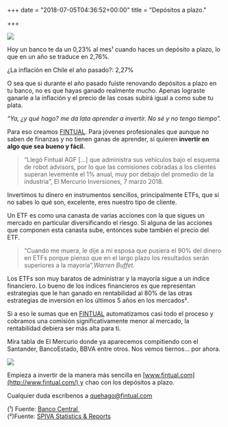 +++
date = "2018-07-05T04:36:52+00:00"
title = "Depósitos a plazo."

+++

![](https://cdn-images-1.medium.com/max/800/1\*rpK6BEPYIaZ1vJijLxiHlw.png)

Hoy un banco te da un 0,23% al mes¹ cuando haces un depósito a plazo, lo que en un año se traduce en 2,76%.

¿La inflación en Chile el año pasado?: 2,27%

O sea que si durante el año pasado fuiste renovando depósitos a plazo en tu banco, no es que hayas ganado realmente mucho. Apenas lograste ganarle a la inflación y el precio de las cosas subirá igual a como sube tu plata.

_“Ya, ¿y qué hago? me da lata aprender a invertir. No sé y no tengo tiempo”._

Para eso creamos [FINTUAL](http://www.fintual.com/). Para jóvenes profesionales que aunque no saben de finanzas y no tienen ganas de aprender, sí quieren **invertir en algo que sea bueno y fácil.**

> “Llegó Fintual AGF \[…\] que administra sus vehículos bajo el esquema de robot advisors, por lo que las comisiones cobradas a los clientes superan levemente el 1% anual, muy por debajo del promedio de la industria”, El Mercurio Inversiones, 7 marzo 2018.

Invertimos tu dinero en instrumentos sencillos, principalmente ETFs, que si no sabes lo qué son, excelente, eres nuestro tipo de cliente.

Un ETF es como una canasta de varias acciones con la que sigues un mercado en particular diversificando el riesgo. Si alguna de las acciones que componen esta canasta sube, entonces sube también el precio del ETF.

> “Cuando me muera, le dije a mi esposa que pusiera el 90% del dinero en ETFs porque pienso que en el largo plazo los resultados serán superiores a la mayoría”,_Warren Buffet._

Los ETFs son muy baratos de administrar y la mayoría sigue a un índice financiero. Lo bueno de los índices financieros es que representan estrategias que le han ganado en rentabilidad al 80% de las otras estrategias de inversión en los últimos 5 años en los mercados².

Si a eso le sumas que en [FINTUAL](http://www.fintual.com/) automatizamos casi todo el proceso y cobramos una comisión significativamente menor al mercado, la rentabilidad debiera ser más alta para ti.

Mira tabla de El Mercurio donde ya aparecemos compitiendo con el Santander, BancoEstado, BBVA entre otros. Nos vemos tiernos… por ahora.

![](https://cdn-images-1.medium.com/max/800/1\*puUtIzRpupSpq9KyVLfj8g.png)

Empieza a invertir de la manera más sencilla en [www.fintual.com](http://www.fintual.com/) y chao con los depósitos a plazo.

Cualquier duda escríbenos a quehago@fintual.com

\(¹) Fuente: [Banco Central ](https://si3.bcentral.cl/Boletin/secure/boletin.aspx?idCanasta=PBMQW1191)  
\(²)Fuente: [SPIVA Statistics & Reports](https://us.spindices.com/spiva/#/reports)